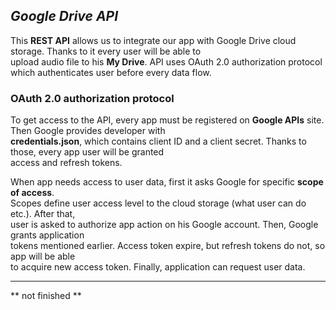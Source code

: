 ## _Google Drive API_

This **REST API** allows us to integrate our app with Google Drive cloud storage. Thanks to it every user will be able to  
upload audio file to his **My Drive**.  API uses OAuth 2.0 authorization protocol which authenticates user before every data flow.    

### OAuth 2.0 authorization protocol

To get access to the API, every app must be registered on **Google APIs** site. Then Google provides developer with  
**credentials.json**, which contains client ID and a client secret.  Thanks to those, every app user will be granted  
access and refresh tokens.

When app needs access to user data, first it asks Google for specific **scope of access**.    
Scopes define user access level to the cloud storage (what user can do etc.). After that,      
user is asked to authorize app action on his Google account. Then, Google grants application    
tokens mentioned earlier. Access token expire, but refresh tokens do not, so app will be able   
to acquire new access token. Finally, application can request user data.


----

** not finished **




